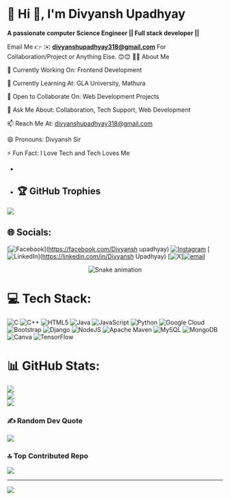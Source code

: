 # 💫 Hi 👋, I'm Divyansh Upadhyay
**A passionate computer Science Engineer || Full stack developer ||**

Email Me 👉 ✉️ **divyanshupadhyay318@gmail.com** For Collaboration/Project or Anything Else. 😊😊
👨‍💻 About Me

🔭 Currently Working On: Frontend Development

🌱 Currently Learning At: GLA University, Mathura 

👯 Open to Collaborate On: Web Development Projects

💬 Ask Me About: Collaboration, Tech Support, Web Development

📫 Reach Me At: divyanshupadhyay318@gmail.com

😄 Pronouns: Divyansh Sir

⚡ Fun Fact: I Love Tech and Tech Loves Me

- 
- ## 🏆 GitHub Trophies
![](https://github-profile-trophy.vercel.app/?username=divyansh0563&theme=radical&no-frame=false&no-bg=true&margin-w=4)

## 🌐 Socials:
[![Facebook](https://img.shields.io/badge/Facebook-%231877F2.svg?logo=Facebook&logoColor=white)](https://facebook.com/Divyansh upadhyay) [![Instagram](https://img.shields.io/badge/Instagram-%23E4405F.svg?logo=Instagram&logoColor=white)](https://instagram.com/divyansh_upadhyay318) [![LinkedIn](https://img.shields.io/badge/LinkedIn-%230077B5.svg?logo=linkedin&logoColor=white)](https://linkedin.com/in/Divyansh Upadhyay) [![X](https://img.shields.io/badge/X-black.svg?logo=X&logoColor=white)][![email](https://img.shields.io/badge/Email-D14836?logo=gmail&logoColor=white)](mailto:divyanshupadhyay318@gmail.com) 

<!-- Snake Game Repo View -->

<div align="center">
  <img src="https://profile-readme-generator.com/assets/snake.svg" alt="Snake animation" />
</div>

# 💻 Tech Stack:
![C](https://img.shields.io/badge/c-%2300599C.svg?style=for-the-badge&logo=c&logoColor=white) ![C++](https://img.shields.io/badge/c++-%2300599C.svg?style=for-the-badge&logo=c%2B%2B&logoColor=white) ![HTML5](https://img.shields.io/badge/html5-%23E34F26.svg?style=for-the-badge&logo=html5&logoColor=white) ![Java](https://img.shields.io/badge/java-%23ED8B00.svg?style=for-the-badge&logo=openjdk&logoColor=white) ![JavaScript](https://img.shields.io/badge/javascript-%23323330.svg?style=for-the-badge&logo=javascript&logoColor=%23F7DF1E) ![Python](https://img.shields.io/badge/python-3670A0?style=for-the-badge&logo=python&logoColor=ffdd54) ![Google Cloud](https://img.shields.io/badge/GoogleCloud-%234285F4.svg?style=for-the-badge&logo=google-cloud&logoColor=white) ![Bootstrap](https://img.shields.io/badge/bootstrap-%238511FA.svg?style=for-the-badge&logo=bootstrap&logoColor=white) ![Django](https://img.shields.io/badge/django-%23092E20.svg?style=for-the-badge&logo=django&logoColor=white) ![NodeJS](https://img.shields.io/badge/node.js-6DA55F?style=for-the-badge&logo=node.js&logoColor=white) ![Apache Maven](https://img.shields.io/badge/Apache%20Maven-C71A36?style=for-the-badge&logo=Apache%20Maven&logoColor=white) ![MySQL](https://img.shields.io/badge/mysql-4479A1.svg?style=for-the-badge&logo=mysql&logoColor=white) ![MongoDB](https://img.shields.io/badge/MongoDB-%234ea94b.svg?style=for-the-badge&logo=mongodb&logoColor=white) ![Canva](https://img.shields.io/badge/Canva-%2300C4CC.svg?style=for-the-badge&logo=Canva&logoColor=white) ![TensorFlow](https://img.shields.io/badge/TensorFlow-%23FF6F00.svg?style=for-the-badge&logo=TensorFlow&logoColor=white)
# 📊 GitHub Stats:
![](https://github-readme-stats.vercel.app/api?username=divyansh0563&theme=dark&hide_border=false&include_all_commits=true&count_private=false)<br/>
![](https://nirzak-streak-stats.vercel.app/?user=divyansh0563&theme=dark&hide_border=false)<br/>
![](https://github-readme-stats.vercel.app/api/top-langs/?username=rastogi-sahab-001&theme=dark&hide_border=false&include_all_commits=true&count_private=false&layout=compact)


### ✍️ Random Dev Quote
![](https://quotes-github-readme.vercel.app/api?type=horizontal&theme=radical)

### 🔝 Top Contributed Repo
![](https://github-contributor-stats.vercel.app/api?username=divyansh0563&limit=5&theme=dark&combine_all_yearly_contributions=true)

---
[![](https://visitcount.itsvg.in/api?id=divyansh0563&icon=0&color=0)](https://visitcount.itsvg.in)

<!-- Proudly created with GPRM ( https://gprm.itsvg.in ) -->

<!--
**divyansh0563/divyansh0563** is a ✨ _special_ ✨ repository because its `README.md` (this file) appears on your GitHub profile.

Here are some ideas to get you started:

- 🔭 I’m currently working on ...
- 🌱 I’m currently learning ...
- 👯 I’m looking to collaborate on ...
- 🤔 I’m looking for help with ...
- 💬 Ask me about ...
- 📫 How to reach me: ...
- 😄 Pronouns: ...
- ⚡ Fun fact: ...
-->
